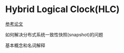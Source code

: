 # Hybrid Logical Clock(HLC)
 
[参考论文](http://www.cse.buffalo.edu/tech-reports/2014-04.pdf)

如何解决分布式系统一致性快照(snapshot)的问题



基本概念和名词解释




